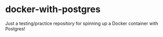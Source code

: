 # docker-with-postgres
Just a testing/practice repository for spinning up a Docker container with Postgres!
